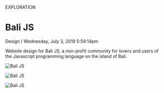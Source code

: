 <p class="type">EXPLORATION</p>

# Bali JS

<p class="meta">Design  /  Wednesday, July 3, 2019 5:59:14pm</p>

Website design for Bali JS, a non-profit community for lovers and users of the Javascript programming language on the island of Bali.

![Bali JS](https://farooq-agent.web.app/assets/images/works/details/183-illustration-balijs-website/balinese-girl.jpg)

![Bali JS](https://farooq-agent.web.app/assets/images/works/details/183-illustration-balijs-website/bg-sketch.jpg)

![Bali JS](https://farooq-agent.web.app/assets/images/works/large/bali-js.jpg)
